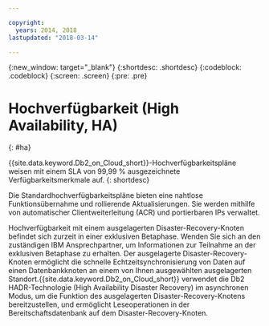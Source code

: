 ```yaml
---

copyright:
  years: 2014, 2018
lastupdated: "2018-03-14"

---
```


<!-- Attribute definitions --> 
{:new_window: target="_blank"}
{:shortdesc: .shortdesc}
{:codeblock: .codeblock}
{:screen: .screen}
{:pre: .pre}

# Hochverfügbarkeit (High Availability, HA)
{: #ha}

{{site.data.keyword.Db2_on_Cloud_short}}-Hochverfügbarkeitspläne weisen mit einem SLA von 99,99 % ausgezeichnete Verfügbarkeitsmerkmale auf.
{: shortdesc}

Die Standardhochverfügbarkeitspläne <!-- without a DR node -->bieten eine nahtlose Funktionsübernahme und rollierende Aktualisierungen. Sie werden mithilfe von automatischer Clientweiterleitung (ACR) und portierbaren IPs verwaltet.

Hochverfügbarkeit mit einem ausgelagerten Disaster-Recovery-Knoten befindet sich zurzeit in einer exklusiven Betaphase. Wenden Sie sich an den zuständigen IBM Ansprechpartner, um Informationen zur Teilnahme an der exklusiven Betaphase zu erhalten. Der ausgelagerte Disaster-Recovery-Knoten ermöglicht die schnelle Echtzeitsynchronisierung von Daten auf einen Datenbankknoten an einem von Ihnen ausgewählten ausgelagerten Standort.{{site.data.keyword.Db2_on_Cloud_short}} verwendet die Db2 HADR-Technologie (High Availability Disaster Recovery) im asynchronen Modus, um die Funktion des ausgelagerten Disaster-Recovery-Knotens bereitzustellen, und ermöglicht Leseoperationen in der Bereitschaftsdatenbank auf dem Disaster-Recovery-Knoten.
<!--- Through the web console, you can also add a disaster recovery (DR) node located in a datacenter of your choice. -->
